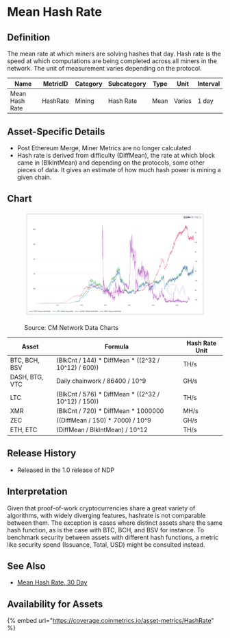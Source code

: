 # Mean Hash Rate

## Definition

The mean rate at which miners are solving hashes that day. Hash rate is the speed at which computations are being completed across all miners in the network. The unit of measurement varies depending on the protocol.

| Name           | MetricID | Category | Subcategory | Type | Unit   | Interval |
| -------------- | -------- | -------- | ----------- | ---- | ------ | -------- |
| Mean Hash Rate | HashRate | Mining   | Hash Rate   | Mean | Varies | 1 day    |

## Asset-Specific Details

* Post Ethereum Merge, Miner Metrics are no longer calculated
* Hash rate is derived from difficulty (DiffMean), the rate at which block came in (BlkIntMean) and depending on the protocols, some other pieces of data. It gives an estimate of how much hash power is mining a given chain.

## Chart

<figure><img src="../../.gitbook/assets/Coin_Metrics_Network_Data_2022-09-15T15-37 (1).png" alt=""><figcaption><p>Source: CM Network Data Charts</p></figcaption></figure>

| Asset          | Formula                                               | Hash Rate Unit |
| -------------- | ----------------------------------------------------- | -------------- |
| BTC, BCH, BSV  | (BlkCnt / 144) \* DiffMean \* ((2^32 / 10^12) / 600)) | TH/s           |
| DASH, BTG, VTC | Daily chainwork / 86400 / 10^9                        | GH/s           |
| LTC            | (BlkCnt / 576) \* DiffMean \* ((2^32 / 10^12) / 150)) | TH/s           |
| XMR            | (BlkCnt / 720) \* DiffMean \* 1000000                 | MH/s           |
| ZEC            | ((DiffMean / 150) \* 7000) / 10^9                     | GH/s           |
| ETH, ETC       | (DiffMean / BlkIntMean) / 10^12                       | TH/s           |

## Release History

* Released in the 1.0 release of NDP

## Interpretation

Given that proof-of-work cryptocurrencies share a great variety of algorithms, with widely diverging features, hashrate is not comparable between them. The exception is cases where distinct assets share the same hash function, as is the case with BTC, BCH, and BSV for instance. To benchmark security between assets with different hash functions, a metric like security spend (Issuance, Total, USD) might be consulted instead.

## See Also

* [Mean Hash Rate, 30 Day](hashrate30d.md)

## Availability for Assets

{% embed url="https://coverage.coinmetrics.io/asset-metrics/HashRate" %}
